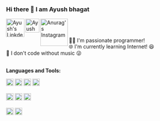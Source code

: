 ### Hi there 👋 I am Ayush bhagat
<a href="https://www.linkedin.com/in/ayush-bhagat-64451a1a9//">
  <img align="left" alt="Ayush's LinkdeIN" width="50px" src="https://s10.gifyu.com/images/372102050_LINKEDIN_ICON_TRANSPARENT_400.gif" />
</a>
<a href="https://auth.geeksforgeeks.org/user/ayushbhagat10/practice">
  <img align="left" alt="Ayush Gfg" width="38px" src="https://media.geeksforgeeks.org/wp-content/cdn-uploads/gfg_200X200.png" />
</a>
<a href="https://www.instagram.com/ayush_bhagat1811/">
  <img align="left" alt="Anurag's Instagram" width="75px" src="https://thumbs.gfycat.com/ScaredTartFunnelweaverspider-size_restricted.gif" />
</a>
<br />
<br />
<br />
🧑‍💻 I'm passionate programmer!<br />
🌐 I'm currently learning Internet! 😆  <br />
🎵 I don't code without music 😜 <br />
<br />

**Languages and Tools:**  

<code><img height="20" src="https://img.shields.io/badge/JavaScript-323330?style=for-the-badge&logo=javascript&logoColor=F7DF1E"></code>
<code><img height="20" src="https://img.shields.io/badge/Node.js-339933?style=for-the-badge&logo=nodedotjs&logoColor=white"></code>
<code><img height="20" src="https://img.shields.io/badge/Java-ED8B00?style=for-the-badge&logo=java&logoColor=white"></code>
<code><img height="20" src="https://img.shields.io/badge/Express.js-000000?style=for-the-badge&logo=express&logoColor=white"></code>
<br />
<br />
<code><img height="20" src="https://img.shields.io/badge/HTML5-E34F26?style=for-the-badge&logo=html5&logoColor=white"></code>
<code><img height="20" src="https://img.shields.io/badge/CSS3-1572B6?style=for-the-badge&logo=css3&logoColor=white"></code>
<code><img height="20" src="https://img.shields.io/badge/C%23-239120?style=for-the-badge&logo=c-sharp&logoColor=white"></code>
<br />
<br />
<code><img height="20" src="https://img.shields.io/badge/MongoDB-white?style=for-the-badge&logo=mongodb&logoColor=4EA94B"></code>
<code><img height="20" src="https://img.shields.io/badge/MySQL-00000F?style=for-the-badge&logo=mysql&logoColor=white"></code>
<br />
<br />
